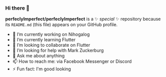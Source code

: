 ### Hi there 👋

**perfeclyImperfect/perfeclyImperfect** is a ✨ _special_ ✨ repository because its `README.md` (this file) appears on your GitHub profile.

- 🔭 I’m currently working on Nihogalog
- 🌱 I’m currently learning Flutter
- 👯 I’m looking to collaborate on Flutter
- 🤔 I’m looking for help with Mark Zuckerburg
- 💬 Ask me about anything
- 📫 How to reach me: via Facebook Messenger or Discord
- ⚡ Fun fact: I'm good looking
